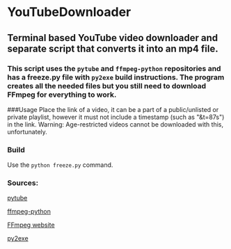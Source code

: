 # YouTubeDownloader
## Terminal based YouTube video downloader and separate script that converts it into an mp4 file.
### This script uses the `pytube` and `ffmpeg-python` repositories and has a freeze.py file with `py2exe` build instructions. The program creates all the needed files but you still need to download FFmpeg for everything to work.

###Usage
Place the link of a video, it can be a part of a public/unlisted or private playlist, however it must not include a timestamp (such as "&t=87s") in the link.
Warning: Age-restricted videos cannot be downloaded with this, unfortunately.

### Build

Use the `python freeze.py` command.

### Sources:

[pytube](https://github.com/pytube/pytube)

[ffmpeg-python](https://github.com/kkroening/ffmpeg-python)

[FFmpeg website](https://ffmpeg.org/)

[py2exe](https://github.com/py2exe/py2exe)
